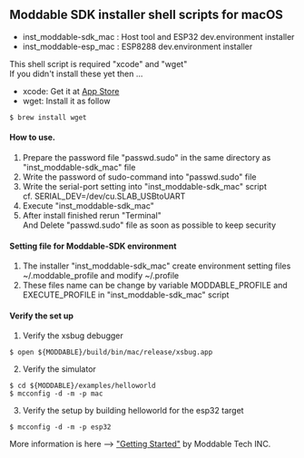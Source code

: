 ## Moddable SDK installer shell scripts for macOS

* inst_moddable-sdk_mac : Host tool and ESP32 dev.environment installer
* inst_moddable-esp_mac : ESP8288 dev.environment installer

This shell script is required "xcode" and "wget" <br />
If you didn't install these yet then ...

* xcode: Get it at [App Store](https://www.apple.com/us/search/xcode)
* wget: Install it as follow
 ```
$ brew install wget
 ```

#### How to use.
1. Prepare the password file "passwd.sudo" in the same directory as "inst_moddable-sdk_mac" file
1. Write the password of sudo-command into "passwd.sudo" file
1. Write the serial-port setting into "inst_moddable-sdk_mac" script<br />
 cf. SERIAL_DEV=/dev/cu.SLAB_USBtoUART
1. Execute "inst_moddable-sdk_mac"<br />
1. After install finished rerun "Terminal"<br />
And Delete "passwd.sudo" file as soon as possible to keep security

#### Setting file for Moddable-SDK environment
1. The installer "inst_moddable-sdk_mac" create environment setting files ~/.moddable_profile  and modify ~/.profile
2. These files name can be change by variable MODDABLE_PROFILE and EXECUTE_PROFILE in "inst_moddable-sdk_mac" script

#### Verify the set up
1. Verify the xsbug debugger
```
$ open ${MODDABLE}/build/bin/mac/release/xsbug.app
```
2. Verify the simulator
```
$ cd ${MODDABLE}/examples/helloworld
$ mcconfig -d -m -p mac
```
3. Verify the setup by building helloworld for the esp32 target
```
$ mcconfig -d -m -p esp32
```

More information is here --> ["Getting Started"](https://github.com/Moddable-OpenSource/moddable/blob/public/documentation/Moddable%20SDK%20-%20Getting%20Started.md#mac) by Moddable Tech INC.
